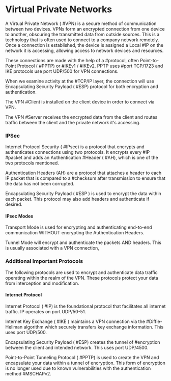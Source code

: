 # Virtual Private Networks

A Virtual Private Network ( #VPN) is a secure method of communication between two devices. VPNs form an encrypted connection from one device to another, obscuring the transmitted data from outside sources.  This is a technology that is often used to connect to a company network remotely. Once a connection is established, the device is assigned a Local #IP on the network it is accessing, allowing access to network devices and resources.

These connections are made with the help of a #protocol, often Point-to-Point Protocol ( #PPTP) or #IKEv1 / #IKEv2.  PPTP uses #port TCP/1723 and IKE protocols use port UDP/500 for VPN connections. 

When we examine activity at the #TCP/IP layer, the connection will use Encapsulating Security Payload ( #ESP) protocol for both encryption and authentication. 

The VPN #Client is installed on the client device in order to connect via VPN.

The VPN #Server receives the encrypted data from the client and routes traffic between the client and the private network it's accessing. 

### IPSec

Internet Protocol Security ( #IPsec) is a protocol that encrypts and authenticates connections using two protocols. It encrypts every #IP #packet and adds an Authentication #Header ( #AH), which is one of the two protocols mentioned. 

Authentication Headers (AH) are a protocol that attaches a header to each IP packet that is compared to a #checksum after transmission to ensure that the data has not been corrupted. 

Encapsulating Security Payload ( #ESP ) is used to encrypt the data within each packet.  This protocol may also add headers and authenticate if desired.

#### IPsec Modes

Transport Mode is used for encrypting and authenticating end-to-end communication WITHOUT encrypting the Authentication Headers. 

Tunnel Mode will encrypt and authenticate the packets AND headers. This is usually associated with a VPN connection,

### Additional Important Protocols

The following protocols are used to encrypt and authenticate data traffic operating within the realm of the VPN.  These protocols protect your data from interception and modification.

#### Internet Protocol

Internet Protocol ( #IP) is the foundational protocol that facilitates all internet traffic. IP operates on port UDP/50-51.

Internet Key Exchange ( #IKE ) maintains a VPN connection via the #Diffie-Hellman algorithm which securely transfers key exchange information. This uses port UDP/500.

Encapsulating Security Payload ( #ESP) creates the tunnel of #encryption between the client and intended network. This uses port UDP/4500. 

Point-to-Point Tunneling Protocol ( #PPTP) is used to create the VPN and encapsulate your data within a tunnel of encryption. This form of encryption is no longer used due to known vulnerabilities with the authentication method #MSCHAPv2.